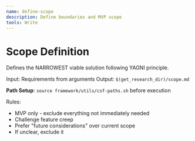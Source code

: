 ```yaml
---
name: define-scope
description: Define boundaries and MVP scope
tools: Write
---
```


# Scope Definition

Defines the NARROWEST viable solution following YAGNI principle.

Input: Requirements from arguments
Output: `$(get_research_dir)/scope.md`

**Path Setup**: `source framework/utils/csf-paths.sh` before execution

Rules:
- MVP only - exclude everything not immediately needed
- Challenge feature creep
- Prefer "future considerations" over current scope
- If unclear, exclude it